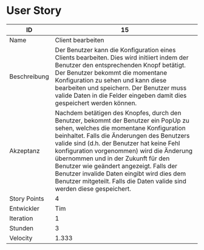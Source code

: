 # User Story

| ID         |15|
|-|-|
|Name        |Client bearbeiten|
|Beschreibung|Der Benutzer kann die Konfiguration eines Clients bearbeiten. Dies wird initiiert indem der Benutzer den entsprechenden Knopf betätigt. Der Benutzer bekommt die momentane Konfiguration zu sehen und kann diese bearbeiten und speichern. Der Benutzer muss valide Daten in die Felder eingeben damit dies gespeichert werden können.|
|Akzeptanz   |Nachdem betätigen des Knopfes, durch den Benutzer, bekommt der Benutzer ein PopUp zu sehen, welches die momentane Konfiguration beinhaltet. Falls die Änderungen des Benutzers valide sind (d.h. der Benutzer hat keine Fehl konfiguration vorgenommen) wird die Änderung übernommen und in der Zukunft für den Benutzer wie geändert angezeigt. Falls der Benutzer invalide Daten eingibt wird dies dem Benutzer mitgeteilt. Falls die Daten valide sind werden diese gespeichert.|
|Story Points|4|
|Entwickler  |Tim|
|Iteration   |1|
|Stunden     |3|
|Velocity    |1.333|
